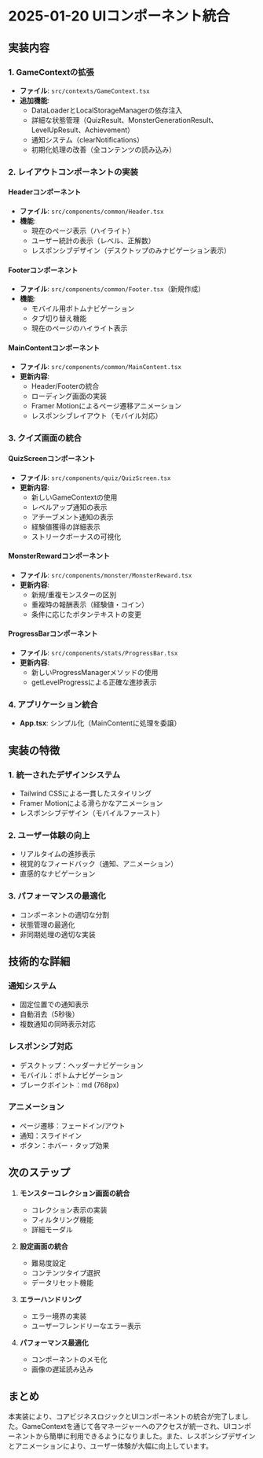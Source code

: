 # 2025-01-20 UIコンポーネント統合

## 実装内容

### 1. GameContextの拡張
- **ファイル**: `src/contexts/GameContext.tsx`
- **追加機能**:
  - DataLoaderとLocalStorageManagerの依存注入
  - 詳細な状態管理（QuizResult、MonsterGenerationResult、LevelUpResult、Achievement）
  - 通知システム（clearNotifications）
  - 初期化処理の改善（全コンテンツの読み込み）

### 2. レイアウトコンポーネントの実装

#### Headerコンポーネント
- **ファイル**: `src/components/common/Header.tsx`
- **機能**:
  - 現在のページ表示（ハイライト）
  - ユーザー統計の表示（レベル、正解数）
  - レスポンシブデザイン（デスクトップのみナビゲーション表示）

#### Footerコンポーネント
- **ファイル**: `src/components/common/Footer.tsx`（新規作成）
- **機能**:
  - モバイル用ボトムナビゲーション
  - タブ切り替え機能
  - 現在のページのハイライト表示

#### MainContentコンポーネント
- **ファイル**: `src/components/common/MainContent.tsx`
- **更新内容**:
  - Header/Footerの統合
  - ローディング画面の実装
  - Framer Motionによるページ遷移アニメーション
  - レスポンシブレイアウト（モバイル対応）

### 3. クイズ画面の統合

#### QuizScreenコンポーネント
- **ファイル**: `src/components/quiz/QuizScreen.tsx`
- **更新内容**:
  - 新しいGameContextの使用
  - レベルアップ通知の表示
  - アチーブメント通知の表示
  - 経験値獲得の詳細表示
  - ストリークボーナスの可視化

#### MonsterRewardコンポーネント
- **ファイル**: `src/components/monster/MonsterReward.tsx`
- **更新内容**:
  - 新規/重複モンスターの区別
  - 重複時の報酬表示（経験値・コイン）
  - 条件に応じたボタンテキストの変更

#### ProgressBarコンポーネント
- **ファイル**: `src/components/stats/ProgressBar.tsx`
- **更新内容**:
  - 新しいProgressManagerメソッドの使用
  - getLevelProgressによる正確な進捗表示

### 4. アプリケーション統合
- **App.tsx**: シンプル化（MainContentに処理を委譲）

## 実装の特徴

### 1. 統一されたデザインシステム
- Tailwind CSSによる一貫したスタイリング
- Framer Motionによる滑らかなアニメーション
- レスポンシブデザイン（モバイルファースト）

### 2. ユーザー体験の向上
- リアルタイムの進捗表示
- 視覚的なフィードバック（通知、アニメーション）
- 直感的なナビゲーション

### 3. パフォーマンスの最適化
- コンポーネントの適切な分割
- 状態管理の最適化
- 非同期処理の適切な実装

## 技術的な詳細

### 通知システム
- 固定位置での通知表示
- 自動消去（5秒後）
- 複数通知の同時表示対応

### レスポンシブ対応
- デスクトップ：ヘッダーナビゲーション
- モバイル：ボトムナビゲーション
- ブレークポイント：md (768px)

### アニメーション
- ページ遷移：フェードイン/アウト
- 通知：スライドイン
- ボタン：ホバー・タップ効果

## 次のステップ

1. **モンスターコレクション画面の統合**
   - コレクション表示の実装
   - フィルタリング機能
   - 詳細モーダル

2. **設定画面の統合**
   - 難易度設定
   - コンテンツタイプ選択
   - データリセット機能

3. **エラーハンドリング**
   - エラー境界の実装
   - ユーザーフレンドリーなエラー表示

4. **パフォーマンス最適化**
   - コンポーネントのメモ化
   - 画像の遅延読み込み

## まとめ

本実装により、コアビジネスロジックとUIコンポーネントの統合が完了しました。GameContextを通じて各マネージャーへのアクセスが統一され、UIコンポーネントから簡単に利用できるようになりました。また、レスポンシブデザインとアニメーションにより、ユーザー体験が大幅に向上しています。